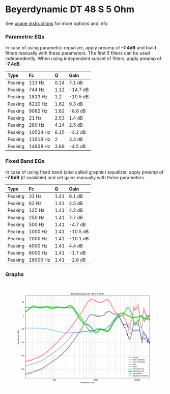 # Beyerdynamic DT 48 S 5 Ohm
See [usage instructions](https://github.com/jaakkopasanen/AutoEq#usage) for more options and info.

### Parametric EQs
In case of using parametric equalizer, apply preamp of **-7.4dB** and build filters manually
with these parameters. The first 5 filters can be used independently.
When using independent subset of filters, apply preamp of **-7.4dB**.

| Type    | Fc       |    Q | Gain     |
|:--------|:---------|:-----|:---------|
| Peaking | 113 Hz   | 0.14 | 7.1 dB   |
| Peaking | 744 Hz   | 1.12 | -14.7 dB |
| Peaking | 1813 Hz  | 1.2  | -10.5 dB |
| Peaking | 6210 Hz  | 1.62 | 9.3 dB   |
| Peaking | 9082 Hz  | 1.62 | -8.8 dB  |
| Peaking | 21 Hz    | 2.53 | 1.4 dB   |
| Peaking | 280 Hz   | 4.14 | 2.5 dB   |
| Peaking | 10524 Hz | 6.15 | -4.2 dB  |
| Peaking | 11919 Hz | 2    | 3.3 dB   |
| Peaking | 14838 Hz | 3.68 | -4.5 dB  |

### Fixed Band EQs
In case of using fixed band (also called graphic) equalizer, apply preamp of **-7.9dB**
(if available) and set gains manually with these parameters.

| Type    | Fc       |    Q | Gain     |
|:--------|:---------|:-----|:---------|
| Peaking | 31 Hz    | 1.41 | 6.1 dB   |
| Peaking | 62 Hz    | 1.41 | 4.5 dB   |
| Peaking | 125 Hz   | 1.41 | 4.2 dB   |
| Peaking | 250 Hz   | 1.41 | 7.7 dB   |
| Peaking | 500 Hz   | 1.41 | -4.7 dB  |
| Peaking | 1000 Hz  | 1.41 | -10.5 dB |
| Peaking | 2000 Hz  | 1.41 | -10.1 dB |
| Peaking | 4000 Hz  | 1.41 | 4.4 dB   |
| Peaking | 8000 Hz  | 1.41 | -1.7 dB  |
| Peaking | 16000 Hz | 1.41 | -2.6 dB  |

### Graphs
![](./Beyerdynamic%20DT%2048%20S%205%20Ohm.png)